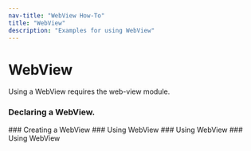 ```yaml
---
nav-title: "WebView How-To"
title: "WebView"
description: "Examples for using WebView"
---
```

# WebView
Using a WebView requires the web-view module.
<snippet id='webview-require'/>
### Declaring a WebView.
<snippet id='declare-webview-xml'/>
### Creating a WebView
<snippet id='declare-webview'/>
### Using WebView
<snippet id='webview-url'/>
### Using WebView
<snippet id='webview-localfile'/>
### Using WebView
<snippet id='webview-string'/>
